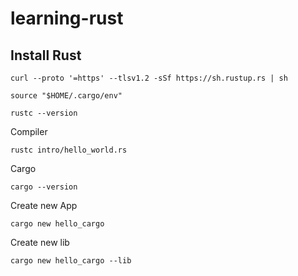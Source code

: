 # learning-rust

## Install Rust

```
curl --proto '=https' --tlsv1.2 -sSf https://sh.rustup.rs | sh
```

```
source "$HOME/.cargo/env"
```

```
rustc --version
```

Compiler 
```
rustc intro/hello_world.rs 
```

Cargo 
```
cargo --version
```

Create new App
```
cargo new hello_cargo
```

Create new lib
```
cargo new hello_cargo --lib
```
 